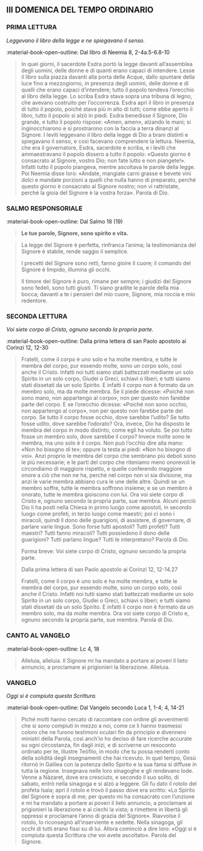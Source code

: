 ## III DOMENICA DEL TEMPO ORDINARIO
> 
### PRIMA LETTURA
*Leggevano il libro della legge e ne spiegavano il senso.*

:material-book-open-outline: Dal libro di Neemìa
8, 2-4a.5-6.8-10

> In quei giorni, il sacerdote Esdra portò la legge davanti all’assemblea degli uomini, delle donne e di quanti erano capaci di intendere. Lesse il libro sulla piazza davanti alla porta delle Acque, dallo spuntare della luce fino a mezzogiorno, in presenza degli uomini, delle donne e di quelli che erano capaci d’intendere; tutto il popolo tendeva l’orecchio al libro della legge. Lo scriba Esdra stava sopra una tribuna di legno, che avevano costruito per l’occorrenza. Esdra aprì il libro in presenza di tutto il popolo, poiché stava più in alto di tutti; come ebbe aperto il libro, tutto il popolo si alzò in piedi. Esdra benedisse il Signore, Dio grande, e tutto il popolo rispose: «Amen, amen», alzando le mani; si inginocchiarono e si prostrarono con la faccia a terra dinanzi al Signore. I levìti leggevano il libro della legge di Dio a brani distinti e spiegavano il senso, e così facevano comprendere la lettura. Neemìa, che era il governatore, Esdra, sacerdote e scriba, e i levìti che ammaestravano il popolo dissero a tutto il popolo: «Questo giorno è consacrato al Signore, vostro Dio; non fate lutto e non piangete!». Infatti tutto il popolo piangeva, mentre ascoltava le parole della legge. Poi Neemìa disse loro: «Andate, mangiate carni grasse e bevete vini dolci e mandate porzioni a quelli che nulla hanno di preparato, perché questo giorno è consacrato al Signore nostro; non vi rattristate, perché la gioia del Signore è la vostra forza». Parola di Dio.
> 
### SALMO RESPONSORIALE
:material-book-open-outline: Dal Salmo 18 (19)

>**Le tue parole, Signore, sono spirito e vita.**

> La legge del Signore è perfetta,
> rinfranca l’anima;
> la testimonianza del Signore è stabile,
> rende saggio il semplice.
> 
> I precetti del Signore sono retti,
> fanno gioire il cuore;
> il comando del Signore è limpido,
> illumina gli occhi.
> 
> Il timore del Signore è puro,
> rimane per sempre;
> i giudizi del Signore sono fedeli,
> sono tutti giusti.
> Ti siano gradite le parole della mia bocca;
> davanti a te i pensieri del mio cuore,
> Signore, mia roccia e mio redentore.
> 
### SECONDA LETTURA
*Voi siete corpo di Cristo, ognuno secondo la propria parte.*

:material-book-open-outline: Dalla prima lettera di san Paolo apostolo ai Corìnzi
12, 12-30

> Fratelli, come il corpo è uno solo e ha molte membra, e tutte le membra del corpo, pur essendo molte, sono un corpo solo, così anche il Cristo. Infatti noi tutti siamo stati battezzati mediante un solo Spirito in un solo corpo, Giudei o Greci, schiavi o liberi; e tutti siamo stati dissetati da un solo Spirito. E infatti il corpo non è formato da un membro solo, ma da molte membra. Se il piede dicesse: «Poiché non sono mano, non appartengo al corpo», non per questo non farebbe parte del corpo. E se l’orecchio dicesse: «Poiché non sono occhio, non appartengo al corpo», non per questo non farebbe parte del corpo. Se tutto il corpo fosse occhio, dove sarebbe l’udito? Se tutto fosse udito, dove sarebbe l’odorato? Ora, invece, Dio ha disposto le membra del corpo in modo distinto, come egli ha voluto. Se poi tutto fosse un membro solo, dove sarebbe il corpo? Invece molte sono le membra, ma uno solo è il corpo. Non può l’occhio dire alla mano: «Non ho bisogno di te»; oppure la testa ai piedi: «Non ho bisogno di voi». Anzi proprio le membra del corpo che sembrano più deboli sono le più necessarie; e le parti del corpo che riteniamo meno onorevoli le circondiamo di maggiore rispetto, e quelle conferendo maggiore onore a ciò che non ne ha, perché nel corpo non vi sia divisione, ma anzi le varie membra abbiano cura le une delle altre. Quindi se un membro soffre, tutte le membra soffrono insieme; e se un membro è onorato, tutte le membra gioiscono con lui. Ora voi siete corpo di Cristo e, ognuno secondo la propria parte, sue membra. Alcuni perciò Dio li ha posti nella Chiesa in primo luogo come apostoli, in secondo luogo come profeti, in terzo luogo come maestri; poi ci sono i miracoli, quindi il dono delle guarigioni, di assistere, di governare, di parlare varie lingue. Sono forse tutti apostoli? Tutti profeti? Tutti maestri? Tutti fanno miracoli? Tutti possiedono il dono delle guarigioni? Tutti parlano lingue? Tutti le interpretano? Parola di Dio.
> 
> Forma breve:
> Voi siete corpo di Cristo, ognuno secondo la propria parte.
> 
> Dalla prima lettera di san Paolo apostolo ai Corìnzi
> 12, 12-14.27
> 
> Fratelli, come il corpo è uno solo e ha molte membra, e tutte le membra del corpo, pur essendo molte, sono un corpo solo, così anche il Cristo. Infatti noi tutti siamo stati battezzati mediante un solo Spirito in un solo corpo, Giudei o Greci, schiavi o liberi; e tutti siamo stati dissetati da un solo Spirito. E infatti il corpo non è formato da un membro solo, ma da molte membra. Ora voi siete corpo di Cristo e, ognuno secondo la propria parte, sue membra. Parola di Dio.
> 
### CANTO AL VANGELO
:material-book-open-outline: Lc 4, 18

> Alleluia, alleluia.
> Il Signore mi ha mandato a portare ai poveri il lieto annuncio, a proclamare ai prigionieri la liberazione.
> Alleluia.
> 
### VANGELO
*Oggi si è compiuta questa Scrittura.*

:material-book-open-outline: Dal Vangelo secondo Luca
1, 1-4; 4, 14-21

> Piché molti hanno cercato di raccontare con ordine gli avvenimenti che si sono compiuti in mezzo a noi, come ce li hanno trasmessi coloro che ne furono testimoni oculari fin da principio e divennero ministri della Parola, così anch’io ho deciso di fare ricerche accurate su ogni circostanza, fin dagli inizi, e di scriverne un resoconto ordinato per te, illustre Teòfilo, in modo che tu possa renderti conto della solidità degli insegnamenti che hai ricevuto. In quel tempo, Gesù ritornò in Galilea con la potenza dello Spirito e la sua fama si diffuse in tutta la regione. Insegnava nelle loro sinagoghe e gli rendevano lode. Venne a Nàzaret, dove era cresciuto, e secondo il suo solito, di sabato, entrò nella sinagoga e si alzò a leggere. Gli fu dato il rotolo del profeta Isaìa; aprì il rotolo e trovò il passo dove era scritto: «Lo Spirito del Signore è sopra di me; per questo mi ha consacrato con l’unzione e mi ha mandato a portare ai poveri il lieto annuncio, a proclamare ai prigionieri la liberazione e ai ciechi la vista; a rimettere in libertà gli oppressi e proclamare l’anno di grazia del Signore». Riavvolse il rotolo, lo riconsegnò all’inserviente e sedette. Nella sinagoga, gli occhi di tutti erano fissi su di lui. Allora cominciò a dire loro: «Oggi si è compiuta questa Scrittura che voi avete ascoltato». Parola del Signore.
> 
> 